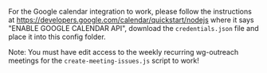 For the Google calendar integration to work, please follow the instructions at https://developers.google.com/calendar/quickstart/nodejs where it says "ENABLE GOOGLE CALENDAR API", download the `credentials.json` file and place it into this config folder.

Note: You must have edit access to the weekly recurring wg-outreach meetings for the `create-meeting-issues.js` script to work!